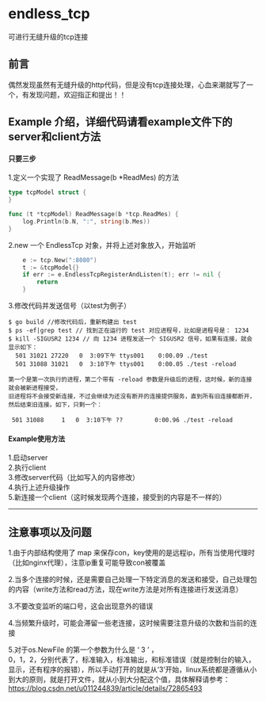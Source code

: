 # endless_tcp
可进行无缝升级的tcp连接

## 前言
偶然发现虽然有无缝升级的http代码，但是没有tcp连接处理，心血来潮就写了一个，有发现问题，欢迎指正和提出！！

## Example 介绍，详细代码请看example文件下的server和client方法
#### 只要三步  
1.定义一个实现了 ReadMessage(b *ReadMes)  的方法
```go
type tcpModel struct {
}

func (t *tcpModel) ReadMessage(b *tcp.ReadMes) {
	log.Println(b.N, ":", string(b.Mes))
}
```
2.new 一个 EndlessTcp 对象，并将上述对象放入，开始监听
```go
	e := tcp.New(":8080")
	t := &tcpModel{}
	if err := e.EndlessTcpRegisterAndListen(t); err != nil {
		return
	}
```

3.修改代码并发送信号（以test为例子）
```
$ go build //修改代码后，重新构建出 test
$ ps -ef|grep test // 找到正在运行的 test 对应进程号，比如是进程号是： 1234
$ kill -SIGUSR2 1234 // 向 1234 进程发送一个 SIGUSR2 信号，如果有连接，就会显示如下：
  501 31021 27220   0  3:09下午 ttys001    0:00.09 ./test
  501 31088 31021   0  3:10下午 ttys001    0:00.05 ./test -reload

第一个是第一次执行的进程，第二个带有 -reload 参数是升级后的进程，这时候，新的连接就会被新进程接受，
旧进程将不会接受新连接，不过会继续为还没有断开的连接提供服务，直到所有旧连接都断开，然后结束旧连接。如下，只剩一个：

 501 31088     1   0  3:10下午 ??         0:00.96 ./test -reload
```
#### Example使用方法
1.启动server  
2.执行client  
3.修改server代码（比如写入的内容修改）  
4.执行上述升级操作  
5.新连接一个client（这时候发现两个连接，接受到的内容是不一样的）  

----------------------
## 注意事项以及问题

1.由于内部结构使用了 map 来保存con，key使用的是远程ip，所有当使用代理时（比如nginx代理），注意ip重复可能导致con被覆盖

2.当多个连接的时候，还是需要自己处理一下特定消息的发送和接受，自己处理包的内容（write方法和read方法，现在write方法是对所有连接进行发送消息）

3.不要改变监听的端口号，这会出现意外的错误

4.当频繁升级时，可能会滞留一些老连接，这时候需要注意升级的次数和当前的连接

5.对于os.NewFile 的第一个参数为什么是 ‘ 3 ’ ，  
0，1，2，分别代表了，标准输入，标准输出，和标准错误（就是控制台的输入，显示，还有程序的报错），所以手动打开的就是从‘3’开始，linux系统都是遵循从小到大的原则，就是打开文件，就从小到大分配这个值，具体解释请参考：https://blog.csdn.net/u011244839/article/details/72865493